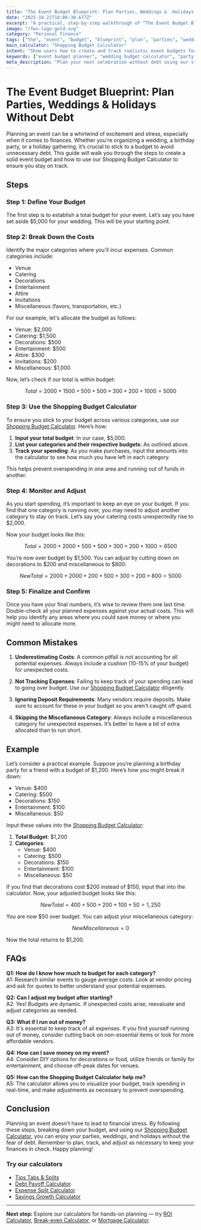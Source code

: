 ```yaml
---
title: "The Event Budget Blueprint: Plan Parties, Weddings &  Holidays Without Debt — Complete Guide"
date: "2025-10-21T18:06:30.677Z"
excerpt: "A practical, step-by-step walkthrough of “The Event Budget Blueprint: Plan Parties, Weddings &  Holidays Without Debt”."
image: "/fwv-logo-gold.svg"
category: "Personal Finance"
tags: ["the", "event", "budget", "blueprint", "plan", "parties", "weddings", "holidays"]
main_calculator: "Shopping Budget Calculator"
intent: "Show users how to create and track realistic event budgets for weddings, parties, and family gatherings."
keywords: ["event budget planner", "wedding budget calculator", "party budget checklist", "holiday event costs"]
meta_description: "Plan your next celebration without debt using our step-by-step event budget blueprint and free calculator."
---
```


# The Event Budget Blueprint: Plan Parties, Weddings & Holidays Without Debt

Planning an event can be a whirlwind of excitement and stress, especially when it comes to finances. Whether you're organizing a wedding, a birthday party, or a holiday gathering, it’s crucial to stick to a budget to avoid unnecessary debt. This guide will walk you through the steps to create a solid event budget and how to use our Shopping Budget Calculator to ensure you stay on track. 

## Steps

### Step 1: Define Your Budget

The first step is to establish a total budget for your event. Let’s say you have set aside $5,000 for your wedding. This will be your starting point.

### Step 2: Break Down the Costs

Identify the major categories where you'll incur expenses. Common categories include:

- Venue
- Catering
- Decorations
- Entertainment
- Attire
- Invitations
- Miscellaneous (favors, transportation, etc.)

For our example, let's allocate the budget as follows:

- Venue: $2,000
- Catering: $1,500
- Decorations: $500
- Entertainment: $500
- Attire: $300
- Invitations: $200
- Miscellaneous: $1,000

Now, let’s check if our total is within budget:

$$
Total = 2000 + 1500 + 500 + 500 + 300 + 200 + 1000 = 5000
$$

### Step 3: Use the Shopping Budget Calculator

To ensure you stick to your budget across various categories, use our [Shopping Budget Calculator](/calculators). Here’s how:

1. **Input your total budget**: In our case, $5,000.
2. **List your categories and their respective budgets**: As outlined above.
3. **Track your spending**: As you make purchases, input the amounts into the calculator to see how much you have left in each category.

This helps prevent overspending in one area and running out of funds in another.

### Step 4: Monitor and Adjust

As you start spending, it’s important to keep an eye on your budget. If you find that one category is running over, you may need to adjust another category to stay on track. Let’s say your catering costs unexpectedly rise to $2,000.

Now your budget looks like this:

$$
Total = 2000 + 2000 + 500 + 500 + 300 + 200 + 1000 = 6500
$$

You’re now over budget by $1,500. You can adjust by cutting down on decorations to $200 and miscellaneous to $800:

$$
New Total = 2000 + 2000 + 200 + 500 + 300 + 200 + 800 = 5000
$$

### Step 5: Finalize and Confirm 

Once you have your final numbers, it’s wise to review them one last time. Double-check all your planned expenses against your actual costs. This will help you identify any areas where you could save money or where you might need to allocate more.

## Common Mistakes

1. **Underestimating Costs**: A common pitfall is not accounting for all potential expenses. Always include a cushion (10-15% of your budget) for unexpected costs.
   
2. **Not Tracking Expenses**: Failing to keep track of your spending can lead to going over budget. Use our [Shopping Budget Calculator](/calculators) diligently.

3. **Ignoring Deposit Requirements**: Many vendors require deposits. Make sure to account for these in your budget so you aren't caught off guard.

4. **Skipping the Miscellaneous Category**: Always include a miscellaneous category for unexpected expenses. It’s better to have a bit of extra allocated than to run short.

## Example

Let’s consider a practical example. Suppose you’re planning a birthday party for a friend with a budget of $1,200. Here’s how you might break it down:

- Venue: $400
- Catering: $500
- Decorations: $150
- Entertainment: $100
- Miscellaneous: $50

Input these values into the [Shopping Budget Calculator](/calculators):

1. **Total Budget**: $1,200
2. **Categories**:
   - Venue: $400
   - Catering: $500
   - Decorations: $150
   - Entertainment: $100
   - Miscellaneous: $50

If you find that decorations cost $200 instead of $150, input that into the calculator. Now, your adjusted budget looks like this:

$$
New Total = 400 + 500 + 200 + 100 + 50 = 1,250
$$

You are now $50 over budget. You can adjust your miscellaneous category:

$$
New Miscellaneous = 0
$$

Now the total returns to $1,200.

## FAQs

**Q1: How do I know how much to budget for each category?**  
A1: Research similar events to gauge average costs. Look at vendor pricing and ask for quotes to better understand your potential expenses.

**Q2: Can I adjust my budget after starting?**  
A2: Yes! Budgets are dynamic. If unexpected costs arise, reevaluate and adjust categories as needed.

**Q3: What if I run out of money?**  
A3: It's essential to keep track of all expenses. If you find yourself running out of money, consider cutting back on non-essential items or look for more affordable vendors.

**Q4: How can I save money on my event?**  
A4: Consider DIY options for decorations or food, utilize friends or family for entertainment, and choose off-peak dates for venues.

**Q5: How can the Shopping Budget Calculator help me?**  
A5: The calculator allows you to visualize your budget, track spending in real-time, and make adjustments as necessary to prevent overspending.

## Conclusion

Planning an event doesn’t have to lead to financial stress. By following these steps, breaking down your budget, and using our [Shopping Budget Calculator](/calculators), you can enjoy your parties, weddings, and holidays without the fear of debt. Remember to plan, track, and adjust as necessary to keep your finances in check. Happy planning!



### Try our calculators
- [Tips Tabs & Splits](/calculators)
- [Debt Payoff Calculator](/calculators)
- [Expense Split Calculator](/calculators)
- [Savings Growth Calculator](/calculators)


---
**Next step:** Explore our calculators for hands-on planning — try [ROI Calculator](/calculators), [Break-even Calculator](/calculators), or [Mortgage Calculator](/calculators).


<script type="application/ld+json">
{
  "@context": "https://schema.org",
  "@type": "Article",
  "headline": "The Event Budget Blueprint: Plan Parties, Weddings &  Holidays Without Debt — Complete Guide",
  "description": "Plan your next celebration without debt using our step-by-step event budget blueprint and free calculator.",
  "author": {
    "@type": "Organization",
    "name": "Foster Wealth Ventures"
  },
  "datePublished": "2025-10-21T18:06:02.021Z",
  "image": "/fwv-logo-gold.svg"
}
</script>


<script type="application/ld+json">
{ "@context":"https://schema.org", "@type":"FAQPage", "mainEntity": [] }
</script>
